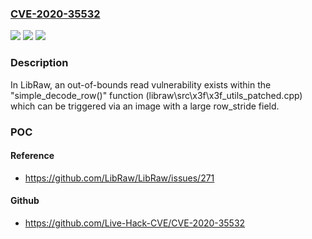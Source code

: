 ### [CVE-2020-35532](https://cve.mitre.org/cgi-bin/cvename.cgi?name=CVE-2020-35532)
![](https://img.shields.io/static/v1?label=Product&message=LibRaw&color=blue)
![](https://img.shields.io/static/v1?label=Version&message=LibRaw%200.21-Beta1%2C%20LibRaw%200.20.2%2C%20LibRaw%200.20.1%2C%20LibRaw%200.20.0%2C%20LibRaw%200.20-RC2%20&color=brightgreen)
![](https://img.shields.io/static/v1?label=Vulnerability&message=CWE-125&color=brightgreen)

### Description

In LibRaw, an out-of-bounds read vulnerability exists within the "simple_decode_row()" function (libraw\src\x3f\x3f_utils_patched.cpp) which can be triggered via an image with a large row_stride field.

### POC

#### Reference
- https://github.com/LibRaw/LibRaw/issues/271

#### Github
- https://github.com/Live-Hack-CVE/CVE-2020-35532

